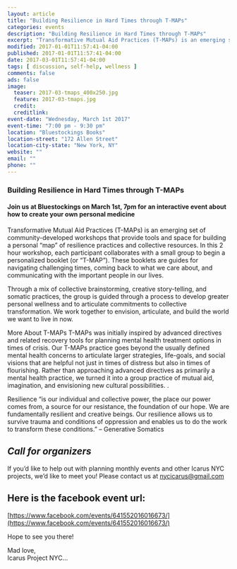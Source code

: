 ```yaml
---
layout: article
title: "Building Resilience in Hard Times through T-MAPs"
categories: events
description: "Building Resilience in Hard Times through T-MAPs"
excerpt: "Transformative Mutual Aid Practices (T-MAPs) is an emerging set of community-developed workshops that provide tools and space for building a personal “map” of resilience practices and collective resources."
modified: 2017-01-01T11:57:41-04:00
published: 2017-01-01T11:57:41-04:00
date: 2017-03-01T11:57:41-04:00
tags: [ discussion, self-help, wellness ]
comments: false
ads: false
image:
  teaser: 2017-03-tmaps_400x250.jpg
  feature: 2017-03-tmaps.jpg
  credit: 
  creditlink: 
event-date: "Wednesday, March 1st 2017"
event-time: "7:00 pm - 9:30 pm"
location: "Bluestockings Books"
location-street: "172 Allen Street"
location-city-state: "New York, NY"
website: ""
email: ""
phone: ""
---
```

### Building Resilience in Hard Times through T-MAPs

#### Join us at Bluestockings on March 1st, 7pm for an interactive event about how to create your own personal medicine

Transformative Mutual Aid Practices (T-MAPs) is an emerging set of community-developed workshops that provide tools and space for building a personal “map” of resilience practices and collective resources. In this 2 hour workshop, each participant collaborates with a small group to begin a personalized booklet (or “T-MAP”). These booklets are guides for navigating challenging times, coming back to what we care about, and communicating with the important people in our lives. 

Through a mix of collective brainstorming, creative story-telling, and somatic practices, the group is guided through a process to develop greater personal wellness and to articulate commitments to collective transformation. We work together to envision, articulate, and build the world we want to live in now.

More About T-MAPs
T-MAPs was initially inspired by advanced directives and related recovery tools for planning mental health treatment options in times of crisis. Our T-MAPs practice goes beyond the usually defined mental health concerns to articulate larger strategies, life-goals, and social visions that are helpful not just in times of distress but also in times of flourishing. Rather than approaching advanced directives as primarily a mental health practice, we turned it into a group practice of mutual aid, imagination, and envisioning new cultural possibilities. . 

Resilience “is our individual and collective power, the place our power comes from, a source for our resistance, the foundation of our hope. We are fundamentally resilient and creative beings. Our resilience allows us to survive trauma and conditions of oppression and enables us to do the work to transform these conditions.” – Generative Somatics

## *Call for organizers*

If you’d like to help out with planning monthly events and other Icarus NYC projects, we’d like to meet you! Please contact us at nycicarus@gmail.com

## Here is the facebook event url:
[https://www.facebook.com/events/641552016016673/](https://www.facebook.com/events/641552016016673/)

Hope to see you there!<br>

Mad love,<br>
Icarus Project NYC…<br>
